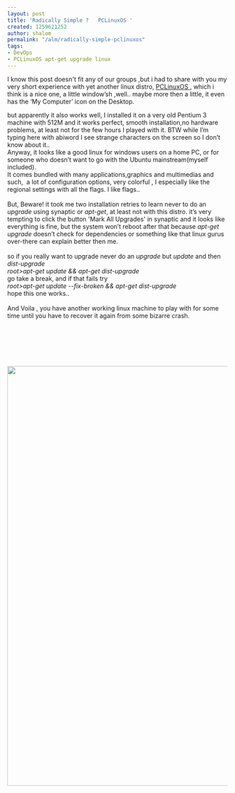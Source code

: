 ```yaml
---
layout: post
title: 'Radically Simple ?   PCLinuxOS '
created: 1259621252
author: shalom
permalink: "/alm/radically-simple-pclinuxos"
tags:
- DevOps
- PCLinuxOS apt-get upgrade linux
---
```

<p>I know this post doesn't fit any of our groups ,but i had to share with you my very short experience with yet another linux distro, <a href="http://pclinuxos.com/">PCLinuxOS </a>, which i think is a nice one, a little window&rsquo;sh ,well.. maybe more then a little, it even has the &lsquo;My Computer&rsquo; icon on the Desktop.</p>
<p>but apparently it also works well, I installed it on a very old Pentium 3 machine with 512M and it works perfect, smooth installation,no hardware problems, at least not for the few hours I played with it. BTW while I&rsquo;m typing here with abiword I see strange characters on the screen so I don&rsquo;t know about it..<br />
Anyway, it looks like a good linux for windows users on a home PC, or for someone who doesn&rsquo;t want to go with the Ubuntu mainstream(myself included). <br />
It comes bundled with many applications,graphics and multimedias and such,&nbsp; a lot of configuration options, very colorful , I especially like the regional settings with all the flags. I like flags..<br />
<br />
But, Beware! it took me two installation retries to learn never to do an <em>upgrade</em> using synaptic or <em>apt-get</em>, at least not with this distro. it&rsquo;s very tempting to click the button 'Mark All Upgrades' in synaptic and it looks like everything is fine, but the system won&rsquo;t reboot after that because <em>apt-get upgrade</em> doesn&rsquo;t check for dependencies or something like that linux gurus over-there can explain better then me.<br />
<br />
so if you really want to upgrade never do an <em>upgrade</em> but <em>update</em> and then <em>dist-upgrade</em><br />
<em>root&gt;apt-get update &amp;&amp; apt-get dist-upgrade</em><br />
go take a break, and if that fails try<br />
<em>root&gt;apt-get update --fix-broken &amp;&amp; apt-get dist-upgrade</em><br />
hope this one works..<br />
<br />
And ﻿Voila , you have another working linux machine to play with for some time until you have to recover it again from some bizarre crash.</p>
<p>&nbsp;</p>
<p>&nbsp;</p>
<p>&nbsp;</p>
<p><img width="1200" height="960" alt="" src="/files/upload/12/snapshot3.png" /></p>

